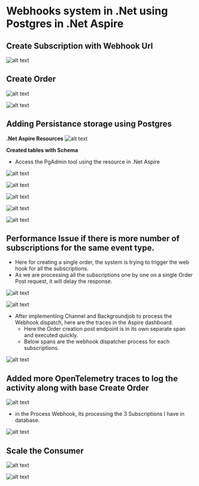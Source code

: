 # Webhooks system in .Net using Postgres in .Net Aspire

## Create Subscription with Webhook Url
![alt text](Images/image-2.png)

## Create Order

![alt text](Images/image-1.png)

![alt text](Images/image.png)

## Adding Persistance storage using Postgres 

**.Net Aspire Resources**
![alt text](Images/image3.png)



**Created tables with Schema**

- Access the PgAdmin tool using the resource in .Net Aspire

![alt text](Images/image4.png)

![alt text](Images/image5.png)

![alt text](Images/image6.png)

![alt text](Images/image7.png)

![alt text](Images/image8.png)

## Performance Issue if there is more number of subscriptions for the same event type.

- Here for creating a single order, the system is trying to trigger the web hook for all the subscriptions.
- As we are processing all the subscriptions one by one on a single Order Post request, it will delay the response.

![alt text](Images/image9.png)

![alt text](Images/image10.png)

- After implementiing Channel and Backgroundjob to process the Webhook dispatch, here are the traces in the Aspire dashboard. 
    - Here the Order creation post endpoint is in its own separate span and executed quickly.
    - Below spans are the webhook dispatcher process for each subscriptions.

![alt text](Images/image11.png)

## Added more OpenTelemetry traces to log the activity along with base Create Order

![alt text](Images/image12.png)

- in the Process Webhook, its processing the 3 Subscriptions I have in database.

![alt text](Images/image13.png)

## Scale the Consumer

![alt text](image-1.png)

![alt text](image.png)
